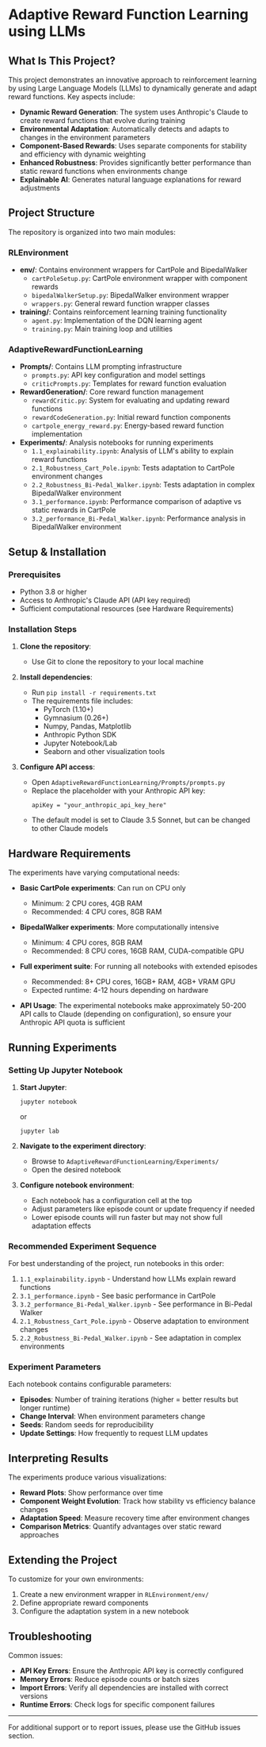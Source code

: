 # Adaptive Reward Function Learning using LLMs

## What Is This Project?

This project demonstrates an innovative approach to reinforcement learning by using Large Language Models (LLMs) to dynamically generate and adapt reward functions. Key aspects include:

- **Dynamic Reward Generation**: The system uses Anthropic's Claude to create reward functions that evolve during training
- **Environmental Adaptation**: Automatically detects and adapts to changes in the environment parameters
- **Component-Based Rewards**: Uses separate components for stability and efficiency with dynamic weighting
- **Enhanced Robustness**: Provides significantly better performance than static reward functions when environments change
- **Explainable AI**: Generates natural language explanations for reward adjustments

## Project Structure

The repository is organized into two main modules:

### RLEnvironment
- **env/**: Contains environment wrappers for CartPole and BipedalWalker
  - `cartPoleSetup.py`: CartPole environment wrapper with component rewards
  - `bipedalWalkerSetup.py`: BipedalWalker environment wrapper
  - `wrappers.py`: General reward function wrapper classes
- **training/**: Contains reinforcement learning training functionality
  - `agent.py`: Implementation of the DQN learning agent
  - `training.py`: Main training loop and utilities

### AdaptiveRewardFunctionLearning
- **Prompts/**: Contains LLM prompting infrastructure
  - `prompts.py`: API key configuration and model settings
  - `criticPrompts.py`: Templates for reward function evaluation
- **RewardGeneration/**: Core reward function management
  - `rewardCritic.py`: System for evaluating and updating reward functions
  - `rewardCodeGeneration.py`: Initial reward function components
  - `cartpole_energy_reward.py`: Energy-based reward function implementation
- **Experiments/**: Analysis notebooks for running experiments
  - `1.1_explainability.ipynb`: Analysis of LLM's ability to explain reward functions
  - `2.1_Robustness_Cart_Pole.ipynb`: Tests adaptation to CartPole environment changes
  - `2.2_Robustness_Bi-Pedal_Walker.ipynb`: Tests adaptation in complex BipedalWalker environment
  - `3.1_performance.ipynb`: Performance comparison of adaptive vs static rewards in CartPole
  - `3.2_performance_Bi-Pedal_Walker.ipynb`: Performance analysis in BipedalWalker environment

## Setup & Installation

### Prerequisites
- Python 3.8 or higher
- Access to Anthropic's Claude API (API key required)
- Sufficient computational resources (see Hardware Requirements)

### Installation Steps
1. **Clone the repository**:
   - Use Git to clone the repository to your local machine

2. **Install dependencies**:
   - Run `pip install -r requirements.txt`
   - The requirements file includes:
     - PyTorch (1.10+)
     - Gymnasium (0.26+)
     - Numpy, Pandas, Matplotlib
     - Anthropic Python SDK
     - Jupyter Notebook/Lab
     - Seaborn and other visualization tools

3. **Configure API access**:
   - Open `AdaptiveRewardFunctionLearning/Prompts/prompts.py`
   - Replace the placeholder with your Anthropic API key:
     ```
     apiKey = "your_anthropic_api_key_here"
     ```
   - The default model is set to Claude 3.5 Sonnet, but can be changed to other Claude models

## Hardware Requirements

The experiments have varying computational needs:

- **Basic CartPole experiments**: Can run on CPU only
  - Minimum: 2 CPU cores, 4GB RAM
  - Recommended: 4 CPU cores, 8GB RAM

- **BipedalWalker experiments**: More computationally intensive
  - Minimum: 4 CPU cores, 8GB RAM
  - Recommended: 8 CPU cores, 16GB RAM, CUDA-compatible GPU

- **Full experiment suite**: For running all notebooks with extended episodes
  - Recommended: 8+ CPU cores, 16GB+ RAM, 4GB+ VRAM GPU
  - Expected runtime: 4-12 hours depending on hardware

- **API Usage**: The experimental notebooks make approximately 50-200 API calls to Claude (depending on configuration), so ensure your Anthropic API quota is sufficient

## Running Experiments

### Setting Up Jupyter Notebook

1. **Start Jupyter**:
   ```
   jupyter notebook
   ```
   or
   ```
   jupyter lab
   ```

2. **Navigate to the experiment directory**:
   - Browse to `AdaptiveRewardFunctionLearning/Experiments/`
   - Open the desired notebook

3. **Configure notebook environment**:
   - Each notebook has a configuration cell at the top
   - Adjust parameters like episode count or update frequency if needed
   - Lower episode counts will run faster but may not show full adaptation effects

### Recommended Experiment Sequence

For best understanding of the project, run notebooks in this order:

1. `1.1_explainability.ipynb` - Understand how LLMs explain reward functions
2. `3.1_performance.ipynb` - See basic performance in CartPole
3. `3.2_performance_Bi-Pedal_Walker.ipynb` - See performance in Bi-Pedal Walker
4. `2.1_Robustness_Cart_Pole.ipynb` - Observe adaptation to environment changes
5. `2.2_Robustness_Bi-Pedal_Walker.ipynb` - See adaptation in complex environments

### Experiment Parameters

Each notebook contains configurable parameters:
- **Episodes**: Number of training iterations (higher = better results but longer runtime)
- **Change Interval**: When environment parameters change
- **Seeds**: Random seeds for reproducibility
- **Update Settings**: How frequently to request LLM updates

## Interpreting Results

The experiments produce various visualizations:

- **Reward Plots**: Show performance over time
- **Component Weight Evolution**: Track how stability vs efficiency balance changes
- **Adaptation Speed**: Measure recovery time after environment changes
- **Comparison Metrics**: Quantify advantages over static reward approaches

## Extending the Project

To customize for your own environments:
1. Create a new environment wrapper in `RLEnvironment/env/`
2. Define appropriate reward components
3. Configure the adaptation system in a new notebook

## Troubleshooting

Common issues:
- **API Key Errors**: Ensure the Anthropic API key is correctly configured
- **Memory Errors**: Reduce episode counts or batch sizes
- **Import Errors**: Verify all dependencies are installed with correct versions
- **Runtime Errors**: Check logs for specific component failures

---

For additional support or to report issues, please use the GitHub issues section.
